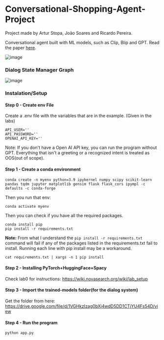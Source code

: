 # Conversational-Shopping-Agent-Project

Project made by Artur Stopa, João Soares and Ricardo Pereira.

Conversational agent built with ML models, such as Clip, Blip and GPT. Read the paper [here](https://github.com/jpssoares/Conversational-Shopping-Agent-Project/blob/main/paper.pdf).

![image](https://github.com/jpssoares/Conversational-Shopping-Agent-Project/assets/57997233/4178851f-b8d5-460a-8966-ee016cbb5045)


### Dialog State Manager Graph
![image](https://github.com/jpssoares/Conversational-Shopping-Agent-Project/assets/57997233/901f73f7-6f3e-4c8d-9477-2ca15aac9b33)


### Instalation/Setup
#### Step 0 - Create env File
Create a .env file with the variables that are in the example. (Given in the labs)

```
API_USER=''
API_PASSWORD=''
OPENAI_API_KEY=''
```
Note: If you don't have a Open AI API key, you can run the program without GPT. Everything that isn't a greeting or a recognized intent is treated as OOS(out of scope). 
#### Step 1 - Create a conda environment
```
conda create -n myenv python=3.9 ipykernel numpy scipy scikit-learn pandas tqdm jupyter matplotlib gensim flask flask_cors ipympl -c defaults -c conda-forge
```
Then you run that env:
```
conda activate myenv
```
Then you can check if you have all the required packages.
```
conda install pip
pip install -r requirements.txt
```

**Note:** From what I understand the `pip install -r requirements.txt` command will fail if any of the packages listed in the requirements.txt fail to install. Running each line with pip install may be a workaround.
```
cat requirements.txt | xargs -n 1 pip install
```

#### Step 2 - Installing PyTorch+HuggingFace+Spacy
Check lab0 for instructions:
https://wiki.novasearch.org/wiki/lab_setup

#### Step 3 - Import the trained-models folder(for the dialog system)
Get the folder from here:
https://drive.google.com/file/d/1VGHkzIzag0bXj4wdD5DD1CTjYU4Fs54D/view
#### Step 4 - Run the program

```
python app.py
```

